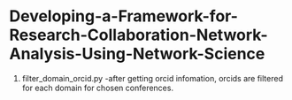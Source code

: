 # Developing-a-Framework-for-Research-Collaboration-Network-Analysis-Using-Network-Science

1. filter_domain_orcid.py
-after getting orcid infomation, orcids are filtered for each domain for chosen conferences. 

